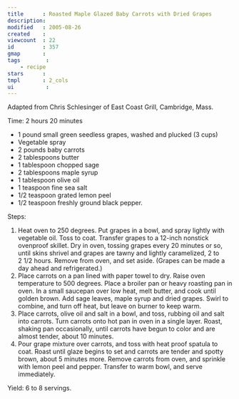```yaml
---
title      : Roasted Maple Glazed Baby Carrots with Dried Grapes
description: 
modified   : 2005-08-26
created    : 
viewcount  : 22
id         : 357
gmap       : 
tags        :
    - recipe
stars      : 
tmpl       : 2_cols
ui			: 
---
```


Adapted from Chris Schlesinger of East Coast Grill, Cambridge, Mass.

Time: 2 hours 20 minutes

* 1 pound small green seedless grapes, washed and plucked (3 cups)
* Vegetable spray
* 2 pounds baby carrots
* 2 tablespoons butter
* 1 tablespoon chopped sage
* 2 tablespoons maple syrup
* 1 tablespoon olive oil
* 1 teaspoon fine sea salt
* 1/2 teaspoon grated lemon peel
* 1/2 teaspoon freshly ground black pepper.

Steps:

1.   Heat oven to 250 degrees. Put grapes in a bowl, and spray lightly with vegetable oil. Toss to coat. Transfer grapes to a 12-inch nonstick ovenproof skillet. Dry in oven, tossing grapes every 20 minutes or so, until skins shrivel and grapes are tawny and lightly caramelized, 2 to 2 1/2 hours. Remove from oven, and set aside. (Grapes can be made a day ahead and refrigerated.)
2.   Place carrots on a pan lined with paper towel to dry. Raise oven temperature to 500 degrees. Place a broiler pan or heavy roasting pan in oven. In a small saucepan over low heat, melt butter, and cook until golden brown. Add sage leaves, maple syrup and dried grapes. Swirl to combine, and turn off heat, but leave on burner to keep warm.
3.   Place carrots, olive oil and salt in a bowl, and toss, rubbing oil and salt into carrots. Turn carrots onto hot pan in oven in a single layer. Roast, shaking pan occasionally, until carrots have begun to color and are almost tender, about 10 minutes.
4.   Pour grape mixture over carrots, and toss with heat proof spatula to coat. Roast until glaze begins to set and carrots are tender and spotty brown, about 5 minutes more. Remove carrots from oven, and sprinkle with lemon peel and pepper. Transfer to warm bowl, and serve immediately.


Yield: 6 to 8 servings.

